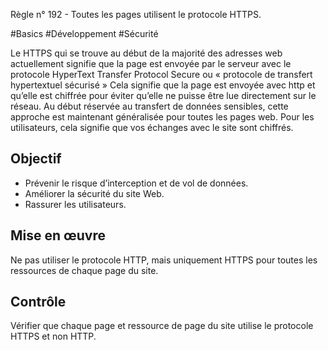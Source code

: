 
Règle n° 192  - Toutes les pages utilisent le protocole HTTPS.

#Basics #Développement #Sécurité

Le HTTPS qui se trouve au début de la majorité des adresses web actuellement signifie que la page est envoyée par le serveur avec le protocole HyperText Transfer Protocol Secure ou « protocole de transfert hypertextuel sécurisé » Cela signifie que la page est envoyée avec http et qu’elle est chiffrée pour éviter qu’elle ne puisse être lue directement sur le réseau. Au début réservée au transfert de données sensibles, cette approche est maintenant généralisée pour toutes les pages web. Pour les utilisateurs, cela signifie que vos échanges avec le site sont chiffrés.

Objectif
--------

*   Prévenir le risque d’interception et de vol de données.
*   Améliorer la sécurité du site Web.
*   Rassurer les utilisateurs.

Mise en œuvre
-------------

Ne pas utiliser le protocole HTTP, mais uniquement HTTPS pour toutes les ressources de chaque page du site.

Contrôle
--------

Vérifier que chaque page et ressource de page du site utilise le protocole HTTPS et non HTTP.
